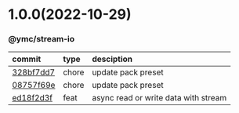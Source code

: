 <a name="1.0.0"></a>
# 1.0.0(2022-10-29)
### @ymc/stream-io
commit|type|desciption
:----|:----|:----
[328bf7dd7](https://github.com/ymc-github/js-idea/commit/6328bf7dd735cc3353346082cf7312ede56e98c1)|chore|update pack preset
[08757f69e](https://github.com/ymc-github/js-idea/commit/508757f69e83eab60ad42023912294ff406d1c43)|chore|update pack preset
[ed18f2d3f](https://github.com/ymc-github/js-idea/commit/8ed18f2d3f929578a1f0a87f8172ed49edc5119c)|feat|async read or write data with stream